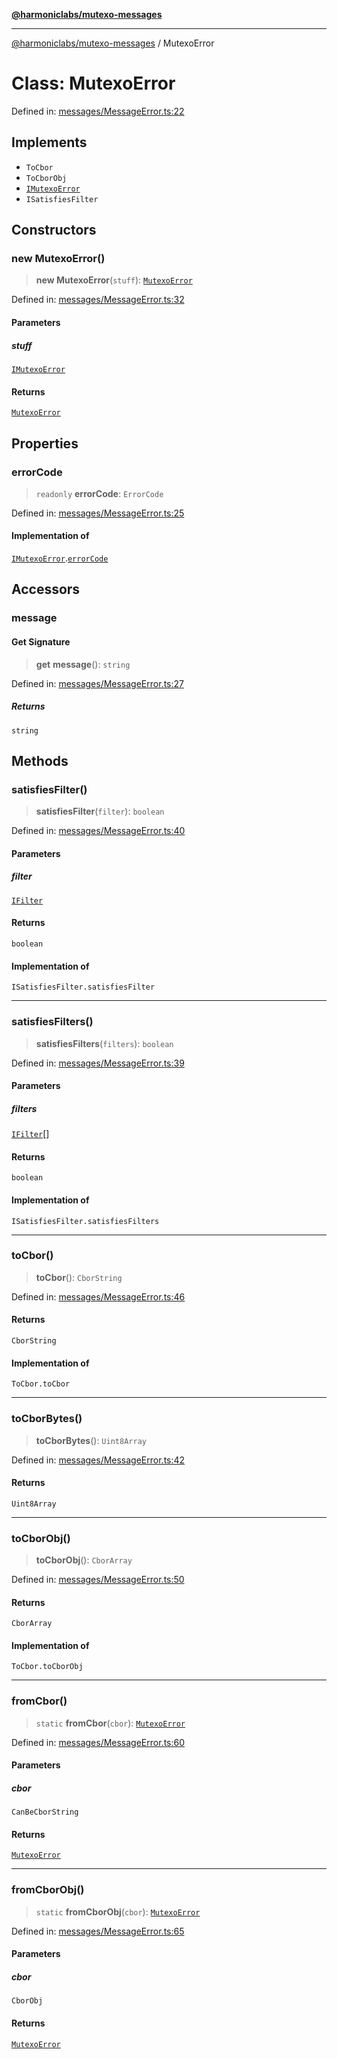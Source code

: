 [**@harmoniclabs/mutexo-messages**](../README.md)

***

[@harmoniclabs/mutexo-messages](../README.md) / MutexoError

# Class: MutexoError

Defined in: [messages/MessageError.ts:22](https://github.com/HarmonicLabs/mutexo-messages/blob/aefac8841dc1fa8aebb577df666016362446522d/src/messages/MessageError.ts#L22)

## Implements

- `ToCbor`
- `ToCborObj`
- [`IMutexoError`](../interfaces/IMutexoError.md)
- `ISatisfiesFilter`

## Constructors

### new MutexoError()

> **new MutexoError**(`stuff`): [`MutexoError`](MutexoError.md)

Defined in: [messages/MessageError.ts:32](https://github.com/HarmonicLabs/mutexo-messages/blob/aefac8841dc1fa8aebb577df666016362446522d/src/messages/MessageError.ts#L32)

#### Parameters

##### stuff

[`IMutexoError`](../interfaces/IMutexoError.md)

#### Returns

[`MutexoError`](MutexoError.md)

## Properties

### errorCode

> `readonly` **errorCode**: `ErrorCode`

Defined in: [messages/MessageError.ts:25](https://github.com/HarmonicLabs/mutexo-messages/blob/aefac8841dc1fa8aebb577df666016362446522d/src/messages/MessageError.ts#L25)

#### Implementation of

[`IMutexoError`](../interfaces/IMutexoError.md).[`errorCode`](../interfaces/IMutexoError.md#errorcode)

## Accessors

### message

#### Get Signature

> **get** **message**(): `string`

Defined in: [messages/MessageError.ts:27](https://github.com/HarmonicLabs/mutexo-messages/blob/aefac8841dc1fa8aebb577df666016362446522d/src/messages/MessageError.ts#L27)

##### Returns

`string`

## Methods

### satisfiesFilter()

> **satisfiesFilter**(`filter`): `boolean`

Defined in: [messages/MessageError.ts:40](https://github.com/HarmonicLabs/mutexo-messages/blob/aefac8841dc1fa8aebb577df666016362446522d/src/messages/MessageError.ts#L40)

#### Parameters

##### filter

[`IFilter`](../type-aliases/IFilter.md)

#### Returns

`boolean`

#### Implementation of

`ISatisfiesFilter.satisfiesFilter`

***

### satisfiesFilters()

> **satisfiesFilters**(`filters`): `boolean`

Defined in: [messages/MessageError.ts:39](https://github.com/HarmonicLabs/mutexo-messages/blob/aefac8841dc1fa8aebb577df666016362446522d/src/messages/MessageError.ts#L39)

#### Parameters

##### filters

[`IFilter`](../type-aliases/IFilter.md)[]

#### Returns

`boolean`

#### Implementation of

`ISatisfiesFilter.satisfiesFilters`

***

### toCbor()

> **toCbor**(): `CborString`

Defined in: [messages/MessageError.ts:46](https://github.com/HarmonicLabs/mutexo-messages/blob/aefac8841dc1fa8aebb577df666016362446522d/src/messages/MessageError.ts#L46)

#### Returns

`CborString`

#### Implementation of

`ToCbor.toCbor`

***

### toCborBytes()

> **toCborBytes**(): `Uint8Array`

Defined in: [messages/MessageError.ts:42](https://github.com/HarmonicLabs/mutexo-messages/blob/aefac8841dc1fa8aebb577df666016362446522d/src/messages/MessageError.ts#L42)

#### Returns

`Uint8Array`

***

### toCborObj()

> **toCborObj**(): `CborArray`

Defined in: [messages/MessageError.ts:50](https://github.com/HarmonicLabs/mutexo-messages/blob/aefac8841dc1fa8aebb577df666016362446522d/src/messages/MessageError.ts#L50)

#### Returns

`CborArray`

#### Implementation of

`ToCbor.toCborObj`

***

### fromCbor()

> `static` **fromCbor**(`cbor`): [`MutexoError`](MutexoError.md)

Defined in: [messages/MessageError.ts:60](https://github.com/HarmonicLabs/mutexo-messages/blob/aefac8841dc1fa8aebb577df666016362446522d/src/messages/MessageError.ts#L60)

#### Parameters

##### cbor

`CanBeCborString`

#### Returns

[`MutexoError`](MutexoError.md)

***

### fromCborObj()

> `static` **fromCborObj**(`cbor`): [`MutexoError`](MutexoError.md)

Defined in: [messages/MessageError.ts:65](https://github.com/HarmonicLabs/mutexo-messages/blob/aefac8841dc1fa8aebb577df666016362446522d/src/messages/MessageError.ts#L65)

#### Parameters

##### cbor

`CborObj`

#### Returns

[`MutexoError`](MutexoError.md)
